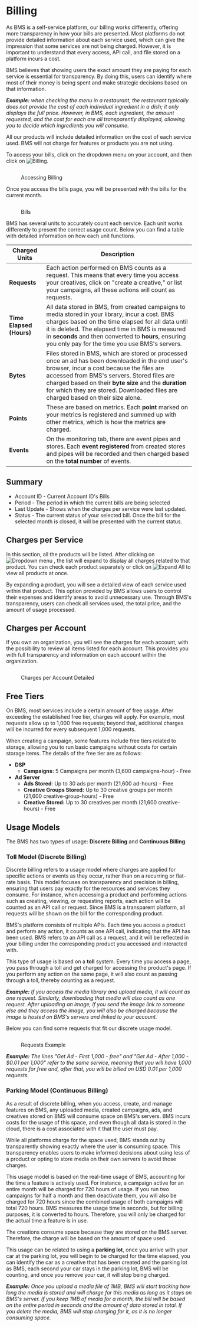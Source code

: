# Billing

As BMS is a self-service platform, our billing works differently, offering more transparency in how your bills are presented. Most platforms do not provide detailed information about each service used, which can give the impression that some services are not being charged. However, it is important to understand that every access, API call, and file stored on a platform incurs a cost.

BMS believes that showing users the exact amount they are paying for each service is essential for transparency. By doing this, users can identify where most of their money is being spent and make strategic decisions based on that information.

_**Example:** when checking the menu in a restaurant, the restaurant typically does not provide the cost of each individual ingredient in a dish; it only displays the full price. However, in BMS, each ingredient, the amount requested, and the cost for each are all transparently displayed, allowing you to decide which ingredients you will consume._

All our products will include detailed information on the cost of each service used. BMS will not charge for features or products you are not using.

To access your bills, click on the dropdown menu on your account, and then click on <img src="../.gitbook/assets/image (3) (1) (2) (1).png" alt="Billing" data-size="line">.

<figure><img src="../.gitbook/assets/image (2) (1) (2).png" alt=""><figcaption><p>Accessing Billing</p></figcaption></figure>

Once you access the bills page, you will be presented with the bills for the current month.

<figure><img src="../.gitbook/assets/image (343) (1).png" alt=""><figcaption><p>Bills</p></figcaption></figure>

BMS has several units to accurately count each service. Each unit works differently to present the correct usage count. Below you can find a table with detailed information on how each unit functions.

| Charged Units            | Description                                                                                                                                                                                                                                                                                                                                |
| ------------------------ | ------------------------------------------------------------------------------------------------------------------------------------------------------------------------------------------------------------------------------------------------------------------------------------------------------------------------------------------ |
| **Requests**             | Each action performed on BMS counts as a request. This means that every time you access your creatives, click on "create a creative," or list your campaigns, all these actions will count as requests.                                                                                                                                    |
| **Time Elapsed (Hours)** | All data stored in BMS, from created campaigns to media stored in your library, incur a cost. BMS charges based on the time elapsed for all data until it is deleted. The elapsed time in BMS is measured in **seconds** and then converted to **hours**, ensuring you only pay for the time you use BMS's servers.                        |
| **Bytes**                | Files stored in BMS, which are stored or processed once an ad has been downloaded in the end user's browser, incur a cost because the files are accessed from BMS's servers. Stored files are charged based on their **byte size** and the **duration** for which they are stored. Downloaded files are charged based on their size alone. |
| **Points**               | These are based on metrics. Each **point** marked on your metrics is registered and summed up with other metrics, which is how the metrics are charged.                                                                                                                                                                                    |
| **Events**               | On the monitoring tab, there are event pipes and stores. Each **event registered** from created stores and pipes will be recorded and then charged based on the **total numbe**r of events.                                                                                                                                                |

## Summary

* Account ID - Current Account ID's Bills
* Period - The period in which the current bills are being selected
* Last Update - Shows when the charges per service were last updated.
* Status - The current status of your selected bill. Once the bill for the selected month is closed, it will be presented with the current status.

## Charges per Service

In this section, all the products will be listed. After clicking on <img src="../.gitbook/assets/image (4) (1) (3) (1).png" alt="Dropdown menu" data-size="line"> , the list will expand to display all charges related to that product. You can check each product separately or click on <img src="../.gitbook/assets/image (5) (9).png" alt="Expand All" data-size="line"> to view all products at once.

By expanding a product, you will see a detailed view of each service used within that product. This option provided by BMS allows users to control their expenses and identify areas to avoid unnecessary use. Through BMS's transparency, users can check all services used, the total price, and the amount of usage processed.

## Charges per Account

If you own an organization, you will see the charges for each account, with the possibility to review all items listed for each account. This provides you with full transparency and information on each account within the organization.

<figure><img src="../.gitbook/assets/image (306) (1).png" alt=""><figcaption><p>Charges per Account Detailed</p></figcaption></figure>

## Free Tiers

On BMS, most services include a certain amount of free usage. After exceeding the established free tier, charges will apply. For example, most requests allow up to 1,000 free requests; beyond that, additional charges will be incurred for every subsequent 1,000 requests.

When creating a campaign, some features include free tiers related to storage, allowing you to run basic campaigns without costs for certain storage items. The details of the free tier are as follows:

* **DSP**
  * **Campaigns:** 5 Campaigns per month (3,600 campaigns-hour) - Free
* **Ad Server**
  * **Ads Stored**: Up to 30 ads per month (21,600 ad-hours) - Free
  * **Creative Groups Stored:** Up to 30 creative groups per month (21,600 creative-group-hours) - Free
  * **Creative Stored:** Up to 30 creatives per month (21,600 creative-hours) - Free

## Usage Models

The BMS has two types of usage: **Discrete Billing** and **Continuous Billing**.

### Toll Model (Discrete Billing)

Discrete billing refers to a usage model where charges are applied for specific actions or events as they occur, rather than on a recurring or flat-rate basis. This model focuses on transparency and precision in billing, ensuring that users pay exactly for the resources and services they consume. For instance, when accessing a product and performing actions such as creating, viewing, or requesting reports, each action will be counted as an API call or request. Since BMS is a transparent platform, all requests will be shown on the bill for the corresponding product.

BMS's platform consists of multiple APIs. Each time you access a product and perform any action, it counts as one API call, indicating that the API has been used. BMS refers to an API call as a request, and it will be reflected in your billing under the corresponding product you accessed and interacted with.

This type of usage is based on a **toll** system. Every time you access a page, you pass through a toll and get charged for accessing the product's page. If you perform any action on the same page, it will also count as passing through a toll, thereby counting as a request.

_**Example:** If you access the media library and upload media, it will count as one request. Similarly, downloading that media will also count as one request. After uploading an image, if you send the image link to someone else and they access the image, you will also be charged because the image is hosted on BMS's servers and linked to your account._

Below you can find some requests that fit our discrete usage model.

<figure><img src="../.gitbook/assets/image (8) (9).png" alt=""><figcaption><p>Requests Example</p></figcaption></figure>

_**Example:** The lines "Get Ad - First 1,000 - free" and "Get Ad - After 1,000 - $0.01 per 1,000" refer to the same service, meaning that you will have 1,000 requests for free and, after that, you will be billed on USD 0.01 per 1,000 requests._

### Parking Model (Continuous Billing)

As a result of discrete billing, when you access, create, and manage features on BMS, any uploaded media, created campaigns, ads, and creatives stored on BMS will consume space on BMS's servers. BMS incurs costs for the usage of this space, and even though all data is stored in the cloud, there is a cost associated with it that the user must pay.

While all platforms charge for the space used, BMS stands out by transparently showing exactly where the user is consuming space. This transparency enables users to make informed decisions about using less of a product or opting to store media on their own servers to avoid those charges.

This usage model is based on the real-time usage of BMS, accounting for the time a feature is actively used. For instance, a campaign active for an entire month will be charged for 720 hours of usage. If you run two campaigns for half a month and then deactivate them, you will also be charged for 720 hours since the combined usage of both campaigns will total 720 hours. BMS measures the usage time in seconds, but for billing purposes, it is converted to hours. Therefore, you will only be charged for the actual time a feature is in use.

The creations consume space because they are stored on the BMS server. Therefore, the charge will be based on the amount of space used.

This usage can be related to using a **parking lot**, once you arrive with your car at the parking lot, you will begin to be charged for the time elapsed, you can identify the car as a creative that has been created and the parking lot as BMS, each second your car stays in the parking lot, BMS will be counting, and once you remove your car, it will stop being charged.

_**Example:** Once you upload a media file of 1MB, BMS will start tracking how long the media is stored and will charge for this media as long as it stays on BMS's server. If you keep 1MB of media for a month, the bill will be based on the entire period in seconds and the amount of data stored in total. If you delete the media, BMS will stop charging for it, as it is no longer consuming space._
